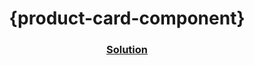 <!-- Please update value in the {}  --> <h1 align="center">{product-card-component}</h1> <div align="center"> <h3> <a href="https://product-review-comp.netlify.app/"> Solution </a> </h3> </div>
